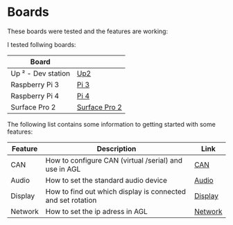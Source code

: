 # Boards

These boards were tested and the features are working:

I tested follwing boards:


| Board |  |
| --- | --- | 
| Up ² - Dev station | [Up2](boards/up-squared/up-squared.md) | 
| Raspberry Pi 3 | [Pi 3](boards/raspberry_pi3/raspberry_pi3.md) | 
| Raspberry Pi 4 | [Pi 4](boards/raspberry_pi4/raspberry_pi4.md) | 
| Surface Pro 2 | [Surface Pro 2](boards/surface_pro2/surface_pro2.md) | 


The following list contains some information to getting started with some features:

| Feature | Description | Link  |
| --- | --- | --- |
| CAN | How to configure CAN (virtual /serial) and use in AGL | [CAN](CAN/can.md) | 
| Audio | How to set the standard audio device | [Audio](audio/audio.md) | 
| Display | How to find out which display is connected and set rotation | [Display](display/display.md) | 
| Network | How to set the ip adress in AGL | [Network](network/network.md) | 

